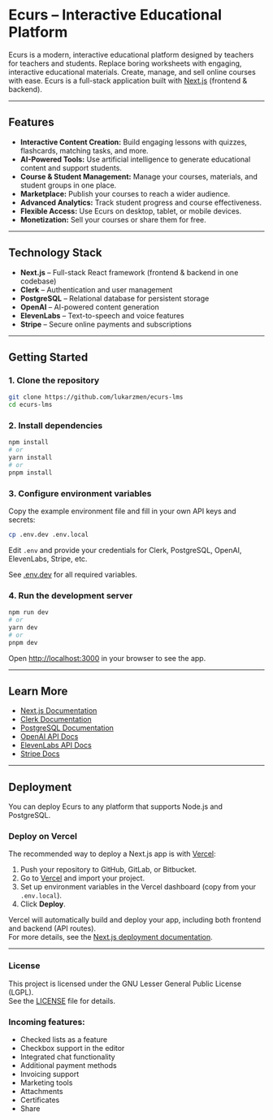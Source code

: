 # Ecurs – Interactive Educational Platform

Ecurs is a modern, interactive educational platform designed by teachers for teachers and students. Replace boring worksheets with engaging, interactive educational materials. Create, manage, and sell online courses with ease. Ecurs is a full-stack application built with [Next.js](https://nextjs.org/) (frontend & backend).

---

## Features

- **Interactive Content Creation:** Build engaging lessons with quizzes, flashcards, matching tasks, and more.
- **AI-Powered Tools:** Use artificial intelligence to generate educational content and support students.
- **Course & Student Management:** Manage your courses, materials, and student groups in one place.
- **Marketplace:** Publish your courses to reach a wider audience.
- **Advanced Analytics:** Track student progress and course effectiveness.
- **Flexible Access:** Use Ecurs on desktop, tablet, or mobile devices.
- **Monetization:** Sell your courses or share them for free.

---

## Technology Stack

- **Next.js** – Full-stack React framework (frontend & backend in one codebase)
- **Clerk** – Authentication and user management
- **PostgreSQL** – Relational database for persistent storage
- **OpenAI** – AI-powered content generation
- **ElevenLabs** – Text-to-speech and voice features
- **Stripe** – Secure online payments and subscriptions

---

## Getting Started

### 1. Clone the repository

```bash
git clone https://github.com/lukarzmen/ecurs-lms
cd ecurs-lms
```

### 2. Install dependencies

```bash
npm install
# or
yarn install
# or
pnpm install
```


### 3. Configure environment variables
Copy the example environment file and fill in your own API keys and secrets:

```bash
cp .env.dev .env.local
```

Edit `.env` and provide your credentials for Clerk, PostgreSQL, OpenAI, ElevenLabs, Stripe, etc.

See [.env.dev](./.env.dev) for all required variables.

### 4. Run the development server

```bash
npm run dev
# or
yarn dev
# or
pnpm dev
```

Open [http://localhost:3000](http://localhost:3000) in your browser to see the app.

---

## Learn More

- [Next.js Documentation](https://nextjs.org/docs)
- [Clerk Documentation](https://clerk.com/docs)
- [PostgreSQL Documentation](https://www.postgresql.org/docs/)
- [OpenAI API Docs](https://platform.openai.com/docs/)
- [ElevenLabs API Docs](https://docs.elevenlabs.io/)
- [Stripe Docs](https://stripe.com/docs)

---

## Deployment

You can deploy Ecurs to any platform that supports Node.js and PostgreSQL.

### Deploy on Vercel

The recommended way to deploy a Next.js app is with [Vercel](https://vercel.com/):

1. Push your repository to GitHub, GitLab, or Bitbucket.
2. Go to [Vercel](https://vercel.com/) and import your project.
3. Set up environment variables in the Vercel dashboard (copy from your `.env.local`).
4. Click **Deploy**.

Vercel will automatically build and deploy your app, including both frontend and backend (API routes).  
For more details, see the [Next.js deployment documentation](https://nextjs.org/docs/deployment).

---

### License

This project is licensed under the GNU Lesser General Public License (LGPL).  
See the [LICENSE](./LICENSE) file for details.

### Incoming features:
- Checked lists as a feature
- Checkbox support in the editor
- Integrated chat functionality
- Additional payment methods
- Invoicing support
- Marketing tools
- Attachments
- Certificates
- Share


